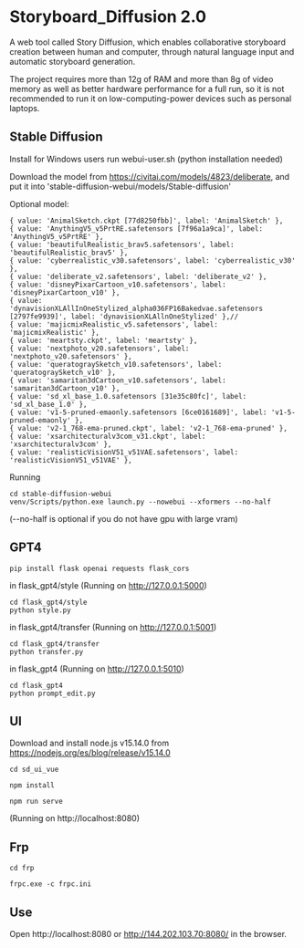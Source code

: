 # Storyboard_Diffusion 2.0

A web tool called Story Diffusion, which enables collaborative storyboard creation between human and computer, through natural language input and automatic storyboard generation.

The project requires more than 12g of RAM and more than 8g of video memory as well as better hardware performance for a full run, so it is not recommended to run it on low-computing-power devices such as personal laptops.

## Stable Diffusion
Install
for Windows users
run webui-user.sh (python installation needed)


Download the model from https://civitai.com/models/4823/deliberate, and put it into 'stable-diffusion-webui/models/Stable-diffusion'


Optional model:
```
{ value: 'AnimalSketch.ckpt [77d8250fbb]', label: 'AnimalSketch' },
{ value: 'AnythingV5_v5PrtRE.safetensors [7f96a1a9ca]', label: 'AnythingV5_v5PrtRE' },
{ value: 'beautifulRealistic_brav5.safetensors', label: 'beautifulRealistic_brav5' },
{ value: 'cyberrealistic_v30.safetensors', label: 'cyberrealistic_v30' },
{ value: 'deliberate_v2.safetensors', label: 'deliberate_v2' },
{ value: 'disneyPixarCartoon_v10.safetensors', label: 'disneyPixarCartoon_v10' },
{ value: 'dynavisionXLAllInOneStylized_alpha036FP16Bakedvae.safetensors [2797fe9939]', label: 'dynavisionXLAllnOneStylized' },//
{ value: 'majicmixRealistic_v5.safetensors', label: 'majicmixRealistic' },
{ value: 'meartsty.ckpt', label: 'meartsty' },
{ value: 'nextphoto_v20.safetensors', label: 'nextphoto_v20.safetensors' },
{ value: 'queratograySketch_v10.safetensors', label: 'queratograySketch_v10' },
{ value: 'samaritan3dCartoon_v10.safetensors', label: 'samaritan3dCartoon_v10' },
{ value: 'sd_xl_base_1.0.safetensors [31e35c80fc]', label: 'sd_xl_base_1.0' },
{ value: 'v1-5-pruned-emaonly.safetensors [6ce0161689]', label: 'v1-5-pruned-emaonly' },
{ value: 'v2-1_768-ema-pruned.ckpt', label: 'v2-1_768-ema-pruned' },
{ value: 'xsarchitecturalv3com_v31.ckpt', label: 'xsarchitecturalv3com' },
{ value: 'realisticVisionV51_v51VAE.safetensors', label: 'realisticVisionV51_v51VAE' },
```


Running
```
cd stable-diffusion-webui
venv/Scripts/python.exe launch.py --nowebui --xformers --no-half
```
(--no-half is optional if you do not have gpu with large vram)


## GPT4

```angular2html
pip install flask openai requests flask_cors
```

in flask_gpt4/style (Running on http://127.0.0.1:5000)
```
cd flask_gpt4/style
python style.py 
```
in flask_gpt4/transfer (Running on http://127.0.0.1:5001)
```
cd flask_gpt4/transfer
python transfer.py
```
in flask_gpt4 (Running on http://127.0.0.1:5010)
```
cd flask_gpt4
python prompt_edit.py 
```

## UI
Download and install node.js v15.14.0 from https://nodejs.org/es/blog/release/v15.14.0
```
cd sd_ui_vue
```

```
npm install
```

```
npm run serve
```

(Running on http://localhost:8080)

## Frp
```
cd frp
```
```
frpc.exe -c frpc.ini
```

## Use

Open http://localhost:8080 or http://144.202.103.70:8080/ in the browser.